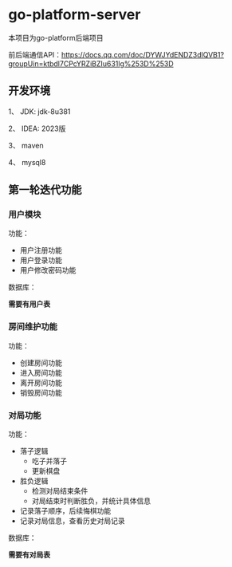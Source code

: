 # go-platform-server

本项目为go-platform后端项目

前后端通信API：https://docs.qq.com/doc/DYWJYdENDZ3dlQVB1?groupUin=ktbdl7CPcYRZiBZIu631lg%253D%253D

## 开发环境

1、 JDK: jdk-8u381

2、 IDEA: 2023版

3、 maven

4、 mysql8

## 第一轮迭代功能

### 用户模块

功能：

- 用户注册功能
- 用户登录功能
- 用户修改密码功能

数据库：

**需要有用户表**

### 房间维护功能

功能：

- 创建房间功能
- 进入房间功能
- 离开房间功能
- 销毁房间功能

### 对局功能

功能：

- 落子逻辑
    - 吃子并落子
    - 更新棋盘
- 胜负逻辑
    - 检测对局结束条件
    - 对局结束时判断胜负，并统计具体信息
- 记录落子顺序，后续悔棋功能
- 记录对局信息，查看历史对局记录

数据库：

**需要有对局表**